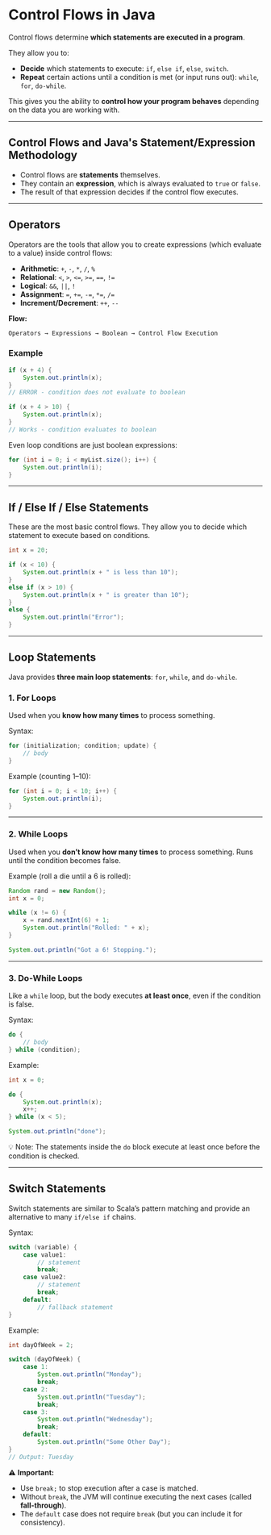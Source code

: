 # Control Flows in Java

Control flows determine **which statements are executed in a program**.  

They allow you to:  
- **Decide** which statements to execute: `if`, `else if`, `else`, `switch`.  
- **Repeat** certain actions until a condition is met (or input runs out): `while`, `for`, `do-while`.  

This gives you the ability to **control how your program behaves** depending on the data you are working with.  

---

## Control Flows and Java's Statement/Expression Methodology

- Control flows are **statements** themselves.  
- They contain an **expression**, which is always evaluated to `true` or `false`.  
- The result of that expression decides if the control flow executes.  

---

## Operators

Operators are the tools that allow you to create expressions (which evaluate to a value) inside control flows:  

- **Arithmetic**: `+`, `-`, `*`, `/`, `%`  
- **Relational**: `<`, `>`, `<=`, `>=`, `==`, `!=`  
- **Logical**: `&&`, `||`, `!`  
- **Assignment**: `=`, `+=`, `-=`, `*=`, `/=`  
- **Increment/Decrement**: `++`, `--`  

**Flow:**  
```
Operators → Expressions → Boolean → Control Flow Execution
```

### Example
```java
if (x + 4) { 
    System.out.println(x); 
} 
// ERROR - condition does not evaluate to boolean

if (x + 4 > 10) { 
    System.out.println(x); 
} 
// Works - condition evaluates to boolean
```

Even loop conditions are just boolean expressions:  

```java
for (int i = 0; i < myList.size(); i++) {
    System.out.println(i);
}
```

---

## If / Else If / Else Statements

These are the most basic control flows. They allow you to decide which statement to execute based on conditions.  

```java
int x = 20;

if (x < 10) { 
    System.out.println(x + " is less than 10"); 
}
else if (x > 10) {
    System.out.println(x + " is greater than 10"); 
}
else {
    System.out.println("Error");
}
```

---

## Loop Statements

Java provides **three main loop statements**: `for`, `while`, and `do-while`.

### 1. For Loops
Used when you **know how many times** to process something.  

Syntax:
```java
for (initialization; condition; update) {
    // body
}
```

Example (counting 1–10):
```java
for (int i = 0; i < 10; i++) {
    System.out.println(i);
}
```

---

### 2. While Loops
Used when you **don’t know how many times** to process something. Runs until the condition becomes false.  

Example (roll a die until a 6 is rolled):
```java
Random rand = new Random();
int x = 0;

while (x != 6) {
    x = rand.nextInt(6) + 1;
    System.out.println("Rolled: " + x);
}

System.out.println("Got a 6! Stopping.");
```

---

### 3. Do-While Loops
Like a `while` loop, but the body executes **at least once**, even if the condition is false.  

Syntax:
```java
do {
    // body
} while (condition);
```

Example:
```java
int x = 0;

do {
    System.out.println(x);
    x++;
} while (x < 5);

System.out.println("done");
```

💡 Note: The statements inside the `do` block execute at least once before the condition is checked.  

---

## Switch Statements

Switch statements are similar to Scala’s pattern matching and provide an alternative to many `if/else if` chains.  

Syntax:
```java
switch (variable) {
    case value1: 
        // statement
        break;
    case value2: 
        // statement
        break;
    default:
        // fallback statement
}
```

Example:
```java
int dayOfWeek = 2;

switch (dayOfWeek) {
    case 1: 
        System.out.println("Monday"); 
        break;
    case 2: 
        System.out.println("Tuesday"); 
        break;
    case 3: 
        System.out.println("Wednesday"); 
        break;
    default: 
        System.out.println("Some Other Day");
}
// Output: Tuesday
```

⚠️ **Important:**  
- Use `break;` to stop execution after a case is matched.  
- Without `break`, the JVM will continue executing the next cases (called **fall-through**).  
- The `default` case does not require `break` (but you can include it for consistency).  
